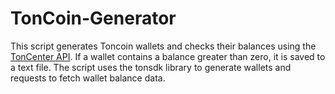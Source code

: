 # TonCoin-Generator
This script generates Toncoin wallets and checks their balances using the [TonCenter API](https://toncenter.com/api/v2/getAddressInformation?address={}). If a wallet contains a balance greater than zero, it is saved to a text file. The script uses the tonsdk library to generate wallets and requests to fetch wallet balance data.

